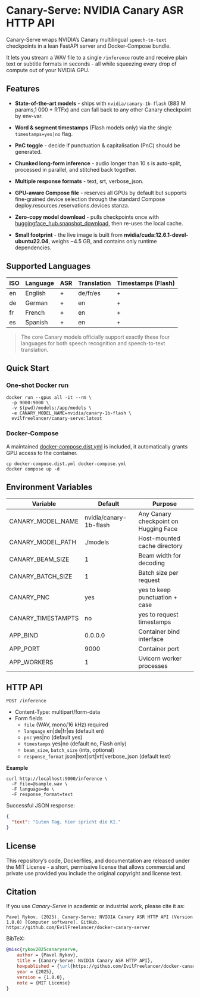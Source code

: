 # Canary-Serve: NVIDIA Canary ASR HTTP API

Canary-Serve wraps NVIDIA’s Canary multilingual `speech-to-text` checkpoints
in a lean FastAPI server and Docker-Compose bundle.

It lets you stream a WAV file to a single `/inference` route and receive
plain text or subtitle formats in seconds - all while squeezing every
drop of compute out of your NVIDIA GPU.

## Features

* **State-of-the-art models** - ships with `nvidia/canary-1b-flash` (883 M params,1 000 + RTFx) and can fall back to
  any other Canary checkpoint by env-var.

* **Word & segment timestamps** (Flash models only) via the single `timestamps=yes|no` flag.

* **PnC toggle** - decide if punctuation & capitalisation (PnC) should be generated.

* **Chunked long-form inference** - audio longer than 10 s is auto-split, processed in parallel, and stitched back
  together.

* **Multiple response formats** - text, srt, verbose_json.

* **GPU-aware Compose file** - reserves all GPUs by default but supports fine-grained device selection through the
  standard Compose deploy.resources.reservations.devices stanza.

* **Zero-copy model download** - pulls checkpoints once
  with [huggingface_hub.snapshot_download](./canary_api/utils/download_model.py), then re-uses the local cache.

* **Small footprint** - the live image is built from **nvidia/cuda:12.6.1-devel-ubuntu22.04**, weighs ~4.5 GB, and
  contains only runtime dependencies.

## Supported Languages

| ISO | Language | ASR | Translation | Timestamps (Flash) |
|-----|----------|-----|-------------|--------------------|
| en  | English  | +   | de/fr/es    | +                  |
| de  | German   | +   | en          | +                  |
| fr  | French   | +   | en          | +                  |
| es  | Spanish  | +   | en          | +                  |

> The core Canary models officially support exactly these four languages for both speech
> recognition and speech-to-text translation.

## Quick Start

### One-shot Docker run

```shell
docker run --gpus all -it --rm \
  -p 9000:9000 \
  -v $(pwd)/models:/app/models \
  -e CANARY_MODEL_NAME=nvidia/canary-1b-flash \
  evilfreelancer/canary-serve:latest
```

### Docker-Compose

A maintained [docker-compose.dist.yml](./docker-compose.dist.yml) is included,
it automatically grants GPU access to the container.

```shell
cp docker-compose.dist.yml docker-compose.yml
docker compose up -d
```

## Environment Variables

| Variable           | Default                | Purpose                               |
|--------------------|------------------------|---------------------------------------|
| CANARY_MODEL_NAME  | nvidia/canary-1b-flash | Any Canary checkpoint on Hugging Face |
| CANARY_MODEL_PATH  | ./models               | Host-mounted cache directory          |
| CANARY_BEAM_SIZE   | 1                      | Beam width for decoding               |
| CANARY_BATCH_SIZE  | 1                      | Batch size per request                |
| CANARY_PNC         | yes                    | yes to keep punctuation + case        |
| CANARY_TIMESTAMPTS | no                     | yes to request timestamps             |
| APP_BIND           | 0.0.0.0                | Container bind interface              |
| APP_PORT           | 9000                   | Container port                        |
| APP_WORKERS        | 1                      | Uvicorn worker processes              |

## HTTP API

`POST /inference`

* Content-Type: multipart/form-data
* Form fields
    * `file` (WAV, mono/16 kHz) required
    * `language` en|de|fr|es (default en)
    * `pnc` yes|no (default yes)
    * `timestamps` yes|no (default no, Flash only)
    * `beam_size`, `batch_size` (ints, optional)
    * `response_format` json|text|srt|vtt|verbose_json (default text)

**Example**

```shell
curl http://localhost:9000/inference \
  -F file=@sample.wav \
  -F language=de \
  -F response_format=text
```

Successful JSON response:

```json
{
  "text": "Guten Tag, hier spricht die KI."
}
```

## License

This repository’s code, Dockerfiles, and documentation are released under the MIT License - a short,
permissive license that allows commercial and private use provided you include the original
copyright and license text.

## Citation

If you use *Canary-Serve* in academic or industrial work, please cite it as:

```text
Pavel Rykov. (2025). Canary-Serve: NVIDIA Canary ASR HTTP API (Version 1.0.0) [Computer software]. GitHub. https://github.com/EvilFreelancer/docker-canary-server
```

BibTeX:

```bibtex
@misc{rykov2025canaryserve,
    author = {Pavel Rykov},
    title = {Canary-Serve: NVIDIA Canary ASR HTTP API},
    howpublished = {\url{https://github.com/EvilFreelancer/docker-canary-serve}},
    year = {2025},
    version = {1.0.0},
    note = {MIT License}
}
```
